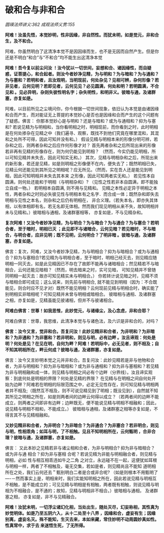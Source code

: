 # 破和合与非和合
_圆瑛法师讲义:362 成观法师义贯:155_

**阿难！汝虽先悟，本觉妙明，性非因缘，非自然性。而犹未明，如是觉元，非和合生，及不和合。**

阿难，你虽然明白了这清净本觉不是因因缘而生，也不是无因而自然产生。但是你还是不明白“和合”与“不和合”均不能生出这清净本觉

**阿难！吾今复以前尘问汝 ！汝今犹以一切世间，妄想和合、诸因缘性，而自疑惑，证菩提心，和合起者。则汝今者妙净见精，为与明和？为与暗和？为与通和？为与塞和？若明和者，且汝观明，当明现前，何处杂见？见相可辨，杂何形像？若非见者，云何见明？若即见者，云何见见？必见圆满，何处和明？若明圆满，不合见和 。见必异明，杂则失彼性明名字；杂失明性，和明非义。彼暗与通，及诸群塞，亦复如是。**

阿难，以目前所见之尘境问你，你今根据一切世间现象，依旧认为本觉是由诸因缘和合而产生，而对能证无上菩提的本觉妙心是否也是因缘和合而产生的这个问题有了疑惑。佛言： 你那本觉妙心是与明和？还是与暗和？或为与通相和？抑为与塞和?
若说见精为与明相和，当你看明相之时，明相现前，而你看到之时，此时明相是在何处掺杂在见精之中（我们遍寻、观察，既找不到他们究竟在哪里混和，其混和之处所不可得，因此可知并没有和。）
假设见精与明相本来的形像分明可辨，若杂和之后，则两者杂和之后应作何形像才对？ 首先两者杂和之后所现出来的形像若非再有见精的形像存在，则为何仍能见到明相？ （然而，今实仍能见明相，所以可知见精并未失去，因此可知实无和。）
其次，见精与明相杂和之后，所现出来的新形象，若还是见精，如是则明相之形像便不在内，便失去了；既然明相已失，见精云何还能见到其所见之明相呢？应无所见。（然而，实在吾人还是能见到明相，因此可知明相并未失去其本来
之形像，因此可知两者实无和。）
若见性本自圆满，则何处还能和于明相（与明相杂和）? （见性之性若非本自圆满，即不能独立自成一物。） 若明相本自圆满, 则不用与见精和。
见精之本性必定异于明相之本性，两者杂和之时则必失彼见性与明相本有之名字．而合成一体；既然杂和即失去明相与见性之本名，则杂和之后仍有明相在，
非合义理。（若失本名，即亦失其体相，以有体相即有名，若无名即无体相。然而我们现见明相从来不失，故知明相并未与见精和。）彼暗相与通相，及诸群塞相等，
亦复如是，不与见精杂和。

**复次阿难！又汝今者妙净见精，为与明合？为与暗合？为与通合？为与塞合？若明合者，至于暗时，明相已灭 ；此见即不与诸暗合，云何见暗？若见暗时，不与暗合，与明合者，应非见明；既不见明，云何明合？了明非暗 。彼暗与通，及诸群塞，亦复如是。**

佛言：复次，阿难，又汝今者妙净见精，为与明相合？抑为与暗相合？或为与通相合？抑为与塞相合?若见精为与明相合者，至于暗时，明相己经灭去，则见精应随明相一同灭去，如是此见精因已不存在了故即不能再与诸暗相合；然见精若不与暗相合，云何还能见暗相？（然而，明去暗来之时，实可见暗， 可知见精并不曾随同明相一起灭去：故亦可知见精实未与明相合。）
你若转计说见暗之时，见精不须与暗相合即可成见；这么说来，则先前与明相合, 就不能见到明相（因为：不合既能见，则合时应不见才对）既然不能见明相？云何现前见精与明相合时，确实能了别明相实非暗相呢？可知见精并未曾与明相或暗相合。
彼暗相与通相、及诸群塞之相，亦复如是，见精虽能见彼诸相，但并不与彼诸相合。

**阿难白佛言：世尊！如我思惟，此妙觉元，与诸缘尘，及心念虑，非和合耶？**

阿难白佛言：世尊，我思维，此清净本觉与与诸色法，及六识是非和合的，对吗？

**佛言：汝今又言，觉非和合。吾复问汝！此妙见精非和合者，为非明和？为非暗和？为非通和？为非塞和？若非明和，则见与明，必有边畔 。汝且谛观：何处是明？何处是见？在见在明，自何为畔？阿难！若明际中，必无见者，则不相及；自不知其明相所在，畔云何成？彼暗与通，及诸群塞，亦复如是。**

佛言：汝今又言妙明本觉之元并非和合。吾复问汝：此妙见精若是非与他物和合者，为非与明相和？抑为非与暗相和？或为非与通相和？抑为非与塞相和？若见精为非与明相融和成一体，则见精与明相之间必有个边畔（分界线）。汝且谛实观察：到底何处是明相的界限？何处是见精的界限？
在见精与在明相之间自何处开始为边畔？阿难若在明相的际限范围之中，必定无见性存在，则可知见精与明相两者并不相及;（既然互不相及，则不可说见精见到了明相；既没见到），自然就不知其所见之明相之所在，如是则两者间的边畔云何得以成立？（若两者间的边畔不能成立，则两者之间即非有边畔；边畔既无，便不能说见精与明相不相融和；因此，说见精与明相不相和，不能成立。）
彼暗相与通相，及诸群塞之相等亦复如是，不得言其不与见精相融和。

**又妙见精非和合者，为非明合？为非暗合？为非通合？为非塞合？若非明合，则见与明，性相乖角；如耳与明，了不相触。见且不知明相所在，云何甄明 ，合非合理？彼暗与通，及诸群塞，亦复如是。**

佛言： 又此本妙之见精若非与诸尘相和合者，为非与明相合?
抑为非与暗相合？或为非与通 相合？抑为非与塞相
合呢？若说见精为非能与明相融合者，则见精与明相，必如
性与相互相乖违如牛之二角 之对立，永远碰不在一起，这便犹如耳根
与明相一样，两者了不相触及，毫无交集，若如是者，则见精尚且不能知
道明相所在之处，我们云何还去＂甄别明白二者是合或非合呢? （如是则根本不用甄明了—-－然而事实上是，明相来时，我们实能知明相之所在，因此若说见精与明相互不相触，是不能成立的；可见见精与明相是有相触，两者既有相触，则说见精与明相为不相融合，是不通的；故知，见精与明相非不相合。）彼暗相与通相， 及诸群塞之相， 亦复如是，非不与见精融合。

**阿难！汝犹未明，一切浮尘诸幻化相，当处出生，随处灭尽，幻妄称相，其性真为妙觉明体。如是乃至五阴六入，从十二处至十八界 ，因缘和合，虚妄有生；因缘别离，虚妄名灭。殊不能知，生灭去来，本如来藏，常住妙明不动周圆妙真如性。性真常中，求于去 来迷悟生死，了无所得。**

